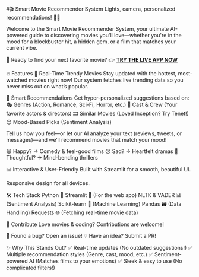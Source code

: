 #🎬 Smart Movie Recommender System
Lights, camera, personalized recommendations! 🍿✨

Welcome to the Smart Movie Recommender System, your ultimate AI-powered guide to discovering movies you'll love—whether you're in the mood for a blockbuster hit, a hidden gem, or a film that matches your current vibe.

🎇 Ready to find your next favorite movie? 👉 **[TRY THE LIVE APP NOW](https://smart-movie-recommender-lwds48rmd45qteutzxc2ys.streamlit.app/)**

🔥 Features
🎥 Real-Time Trendy Movies
Stay updated with the hottest, most-watched movies right now! Our system fetches live trending data so you never miss out on what’s popular.

🎯 Smart Recommendations
Get hyper-personalized suggestions based on:
🎭 Genres (Action, Romance, Sci-Fi, Horror, etc.)
🌟 Cast & Crew (Your favorite actors & directors)
🎞️ Similar Movies (Loved Inception? Try Tenet!)
😊 Mood-Based Picks (Sentiment Analysis)

Tell us how you feel—or let our AI analyze your text (reviews, tweets, or messages)—and we’ll recommend movies that match your mood!

😆 Happy? → Comedy & feel-good films
😢 Sad? → Heartfelt dramas
🧠 Thoughtful? → Mind-bending thrillers

📊 Interactive & User-Friendly
Built with Streamlit for a smooth, beautiful UI.

Responsive design for all devices.

🛠️ Tech Stack
Python 🐍
Streamlit 🎈 (For the web app)
NLTK & VADER 📊 (Sentiment Analysis)
Scikit-learn 🤖 (Machine Learning)
Pandas 🗃️ (Data Handling)
Requests 🌐 (Fetching real-time movie data)

🤝 Contribute
Love movies & coding? Contributions are welcome!

🐛 Found a bug? Open an issue!
💡 Have an idea? Submit a PR!


✨ Why This Stands Out?
✅ Real-time updates (No outdated suggestions!)
✅ Multiple recommendation styles (Genre, cast, mood, etc.)
✅ Sentiment-powered AI (Matches films to your emotions)
✅ Sleek & easy to use (No complicated filters!)
